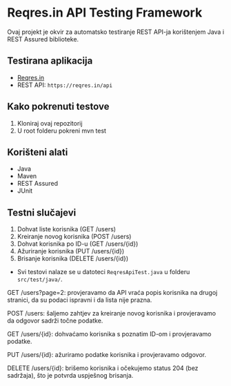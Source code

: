 # Reqres.in API Testing Framework

Ovaj projekt je okvir za automatsko testiranje REST API-ja korištenjem Java i REST Assured biblioteke.

## Testirana aplikacija

- [Reqres.in](https://reqres.in/)
- REST API: `https://reqres.in/api`

## Kako pokrenuti testove

1. Kloniraj ovaj repozitorij
2. U root folderu pokreni mvn test

## Korišteni alati

- Java
- Maven
- REST Assured
- JUnit

## Testni slučajevi

1. Dohvat liste korisnika (GET /users)
2. Kreiranje novog korisnika (POST /users)
3. Dohvat korisnika po ID-u (GET /users/{id})
4. Ažuriranje korisnika (PUT /users/{id})
5. Brisanje korisnika (DELETE /users/{id})

- Svi testovi nalaze se u datoteci `ReqresApiTest.java` u folderu `src/test/java/`.

GET /users?page=2: provjeravamo da API vraća popis korisnika na drugoj stranici, da su podaci ispravni i da lista nije prazna.

POST /users: šaljemo zahtjev za kreiranje novog korisnika i provjeravamo da odgovor sadrži točne podatke.

GET /users/{id}: dohvaćamo korisnika s poznatim ID-om i provjeravamo podatke.

PUT /users/{id}: ažuriramo podatke korisnika i provjeravamo odgovor.

DELETE /users/{id}: brišemo korisnika i očekujemo status 204 (bez sadržaja), što je potvrda uspješnog brisanja.